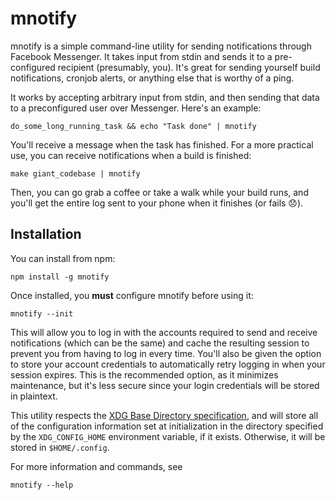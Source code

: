 mnotify
=======

mnotify is a simple command-line utility for sending notifications through Facebook Messenger. It takes input from stdin and sends it to a pre-configured recipient (presumably, you). It's great for sending yourself build notifications, cronjob alerts, or anything else that is worthy of a ping.

It works by accepting arbitrary input from stdin, and then sending that data to a preconfigured user over Messenger. Here's an example:

```
do_some_long_running_task && echo "Task done" | mnotify
```

You'll receive a message when the task has finished. For a more practical use, you can receive notifications when a build is finished:

```
make giant_codebase | mnotify
```

Then, you can go grab a coffee or take a walk while your build runs, and you'll get the entire log sent to your phone when it finishes (or fails 😞).

## Installation

You can install from npm:

```
npm install -g mnotify
```

Once installed, you **must** configure mnotify before using it:

```
mnotify --init
```

This will allow you to log in with the accounts required to send and receive notifications (which can be the same) and cache the resulting session to prevent you from having to log in every time. You'll also be given the option to store your account credentials to automatically retry logging in when your session expires. This is the recommended option, as it minimizes maintenance, but it's less secure since your login credentials will be stored in plaintext.

This utility respects the [XDG Base Directory specification](https://specifications.freedesktop.org/basedir-spec/basedir-spec-latest.html), and will store all of the configuration information set at initialization in the directory specified by the `XDG_CONFIG_HOME` environment variable, if it exists. Otherwise, it will be stored in `$HOME/.config`.

For more information and commands, see

```
mnotify --help
```